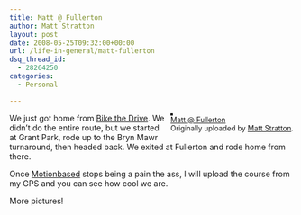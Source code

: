 ```yaml
---
title: Matt @ Fullerton
author: Matt Stratton
layout: post
date: 2008-05-25T09:32:00+00:00
url: /life-in-general/matt-fullerton
dsq_thread_id:
  - 28264250
categories:
  - Personal

---
```

<div style="float:right;margin-left:10px;margin-bottom:10px;">
  <a href="https://www.flickr.com/photos/mugsy/2520466391/" title="photo sharing"><img src="https://farm3.static.flickr.com/2402/2520466391_447ab94250_m.jpg" alt="" style="border:2px solid rgb(0,0,0);" /></a> <br /> <span style="font-size:.9em;margin-top:0;"> <a href="https://www.flickr.com/photos/mugsy/2520466391/">Matt @ Fullerton</a> <br /> Originally uploaded by <a href="https://www.flickr.com/people/mugsy/">Matt Stratton</a>. </span>
</div>

We just got home from [Bike the Drive][1]. We didn&#8217;t do the entire route, but we started at Grant Park, rode up to the Bryn Mawr turnaround, then headed back. We exited at Fullerton and rode home from there.

Once [Motionbased][2] stops being a pain the ass, I will upload the course from my GPS and you can see how cool we are.

More pictures!

 [1]: https://www.bikethedrive.org/
 [2]: https://www.motionbased.com/